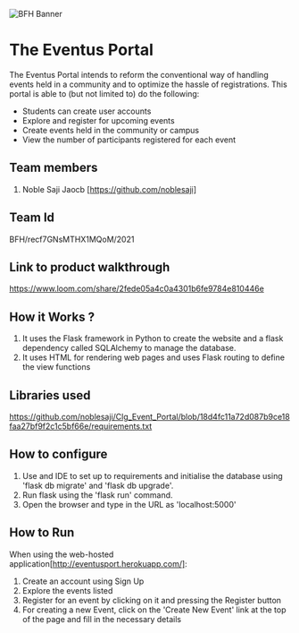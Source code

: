 ![BFH Banner](https://trello-attachments.s3.amazonaws.com/542e9c6316504d5797afbfb9/542e9c6316504d5797afbfc1/39dee8d993841943b5723510ce663233/Frame_19.png)
# The Eventus Portal
The Eventus Portal intends to reform the conventional way of handling events held in a community and to optimize the hassle of registrations.
This portal is able to (but not limited to) do the following:
- Students can create user accounts
- Explore and register for upcoming events
- Create events held in the community or campus
- View the number of participants registered for each event
 
## Team members
1. Noble Saji Jaocb [https://github.com/noblesaji]

## Team Id
BFH/recf7GNsMTHX1MQoM/2021

## Link to product walkthrough
https://www.loom.com/share/2fede05a4c0a4301b6fe9784e810446e

## How it Works ?
1. It uses the Flask framework in Python to create the website and a flask dependency called SQLAlchemy to manage the database.
2. It uses HTML for rendering web pages and uses Flask routing to define the view functions
 
## Libraries used
https://github.com/noblesaji/Clg_Event_Portal/blob/18d4fc11a72d087b9ce18faa27bf9f2c1c5bf66e/requirements.txt

## How to configure
1. Use and IDE to set up to requirements and initialise the database using 'flask db migrate' and 'flask db upgrade'.
2. Run flask using the 'flask run' command.
3. Open the browser and type in the URL as 'localhost:5000'

## How to Run
When using the web-hosted application[http://eventusport.herokuapp.com/]:
1. Create an account using Sign Up
2. Explore the events listed
3. Register for an event by clicking on it and pressing the Register button
4. For creating a new Event, click on the 'Create New Event' link at the top of the page and fill in the necessary details 

